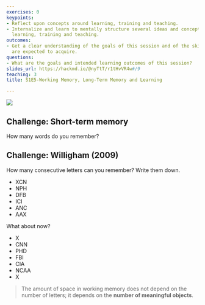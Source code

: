 ```yaml
---
exercises: 0
keypoints:
- Reflect upon concepts around learning, training and teaching.
- Internalize and learn to mentally structure several ideas and concepts related to
  learning, training and teaching.
outcomes:
- Get a clear understanding of the goals of this session and of the skil the learners
  are expected to acquire.
questions:
- What are the goals and intended learning outcomes of this session?
slides_url: https://hackmd.io/@nyTtT/r1tHvVR4w#/9
teaching: 3
title: S1E5-Working Memory, Long-Term Memory and Learning

---
```


![](https://i.imgur.com/mCRBRqu.png)



## Challenge: Short-term memory

How many words do you remember?


## Challenge: Willigham (2009)

How many consecutive letters can you remember? Write them down.

- XCN
- NPH
- DFB
- ICI
- ANC
- AAX

What about now?

- X
- CNN
- PHD
- FBI
- CIA
- NCAA
- X

> The amount of space in working memory does not depend on the number of letters; it depends on the **number of meaningful objects**.
